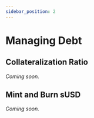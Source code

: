```yaml
---
sidebar_position: 2
---
```


# Managing Debt

## Collateralization Ratio

_Coming soon._

## Mint and Burn sUSD

_Coming soon._

<!--
Stakers can mint and burn sUSD, a decentralized stablecoin backed by the collateral in the Synthetix system. This directly effects the debt responsibility of the account: each dollar of sUSD minted adds $1 of debt responsibility to the account and each dollar of sUSD burned reduces the debt responsbility by $1.

## Minting sUSD

Stakers can take out loans of sUSD against the collateral they've staked. Taking out an sUSD loan is also referred to as minting sUSD. These loans do not accrue interest. sUSD can be exchanged in synth markets and used in futures markets.

## Burning sUSD

Stakers can repay loans, also called burning sUSD. sUSD can be purchased on the open market and burned to reduce an account’s debt (to increase its C-Ratio) regardless of whether this debt was accrued from minting sUSD or from debt inflation delegated from a fund.
-->
